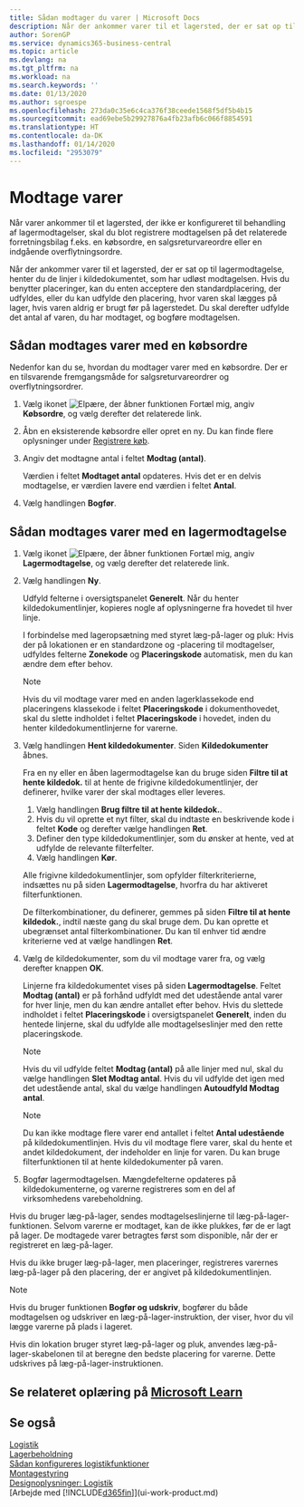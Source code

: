 ```yaml
---
title: Sådan modtager du varer | Microsoft Docs
description: Når der ankommer varer til et lagersted, der er sat op til lagermodtagelse, henter du de linjer i kildedokumentet, som har udløst modtagelsen.
author: SorenGP
ms.service: dynamics365-business-central
ms.topic: article
ms.devlang: na
ms.tgt_pltfrm: na
ms.workload: na
ms.search.keywords: ''
ms.date: 01/13/2020
ms.author: sgroespe
ms.openlocfilehash: 273da0c35e6c4ca376f38ceede1568f5df5b4b15
ms.sourcegitcommit: ead69ebe5b29927876a4fb23afb6c066f8854591
ms.translationtype: HT
ms.contentlocale: da-DK
ms.lasthandoff: 01/14/2020
ms.locfileid: "2953079"
---
```

# <a name="receive-items"></a>Modtage varer
Når varer ankommer til et lagersted, der ikke er konfigureret til behandling af lagermodtagelser, skal du blot registrere modtagelsen på det relaterede forretningsbilag f.eks. en købsordre, en salgsreturvareordre eller en indgående overflytningsordre.

Når der ankommer varer til et lagersted, der er sat op til lagermodtagelse, henter du de linjer i kildedokumentet, som har udløst modtagelsen. Hvis du benytter placeringer, kan du enten acceptere den standardplacering, der udfyldes, eller du kan udfylde den placering, hvor varen skal lægges på lager, hvis varen aldrig er brugt før på lagerstedet. Du skal derefter udfylde det antal af varen, du har modtaget, og bogføre modtagelsen.  

## <a name="to-receive-items-with-a-purchase-order"></a>Sådan modtages varer med en købsordre
Nedenfor kan du se, hvordan du modtager varer med en købsordre. Der er en tilsvarende fremgangsmåde for salgsreturvareordrer og overflytningsordrer.  
1. Vælg ikonet ![Elpære, der åbner funktionen Fortæl mig](media/ui-search/search_small.png "Fortæl mig, hvad du vil foretage dig"), angiv **Købsordre**, og vælg derefter det relaterede link.
2. Åbn en eksisterende købsordre eller opret en ny. Du kan finde flere oplysninger under [Registrere køb](purchasing-how-record-purchases.md).
3. Angiv det modtagne antal i feltet **Modtag (antal)**.

    Værdien i feltet **Modtaget antal** opdateres. Hvis det er en delvis modtagelse, er værdien lavere end værdien i feltet **Antal**.
4. Vælg handlingen **Bogfør**.

## <a name="to-receive-items-with-a-warehouse-receipt"></a>Sådan modtages varer med en lagermodtagelse
1.  Vælg ikonet ![Elpære, der åbner funktionen Fortæl mig](media/ui-search/search_small.png "Fortæl mig, hvad du vil foretage dig"), angiv **Lagermodtagelse**, og vælg derefter det relaterede link.  
2.  Vælg handlingen **Ny**.  

    Udfyld felterne i oversigtspanelet **Generelt**. Når du henter kildedokumentlinjer, kopieres nogle af oplysningerne fra hovedet til hver linje.  

    I forbindelse med lageropsætning med styret læg-på-lager og pluk: Hvis der på lokationen er en standardzone og -placering til modtagelser, udfyldes felterne **Zonekode** og **Placeringskode** automatisk, men du kan ændre dem efter behov.  

    > [!NOTE]  
    >  Hvis du vil modtage varer med en anden lagerklassekode end placeringens klassekode i feltet **Placeringskode** i dokumenthovedet, skal du slette indholdet i feltet **Placeringskode** i hovedet, inden du henter kildedokumentlinjerne for varerne.  
3.  Vælg handlingen **Hent kildedokumenter**. Siden **Kildedokumenter** åbnes.

    Fra en ny eller en åben lagermodtagelse kan du bruge siden **Filtre til at hente kildedok.** til at hente de frigivne kildedokumentlinjer, der definerer, hvilke varer der skal modtages eller leveres.

    1. Vælg handlingen **Brug filtre til at hente kildedok.**.  
    2. Hvis du vil oprette et nyt filter, skal du indtaste en beskrivende kode i feltet **Kode** og derefter vælge handlingen **Ret**.  
    3. Definer den type kildedokumentlinjer, som du ønsker at hente, ved at udfylde de relevante filterfelter.  
    4. Vælg handlingen **Kør**.  

    Alle frigivne kildedokumentlinjer, som opfylder filterkriterierne, indsættes nu på siden **Lagermodtagelse**, hvorfra du har aktiveret filterfunktionen.  

    De filterkombinationer, du definerer, gemmes på siden **Filtre til at hente kildedok.**, indtil næste gang du skal bruge dem. Du kan oprette et ubegrænset antal filterkombinationer. Du kan til enhver tid ændre kriterierne ved at vælge handlingen **Ret**.

4.  Vælg de kildedokumenter, som du vil modtage varer fra, og vælg derefter knappen **OK**.  

    Linjerne fra kildedokumentet vises på siden **Lagermodtagelse**. Feltet **Modtag (antal)** er på forhånd udfyldt med det udestående antal varer for hver linje, men du kan ændre antallet efter behov. Hvis du slettede indholdet i feltet **Placeringskode** i oversigtspanelet **Generelt**, inden du hentede linjerne, skal du udfylde alle modtagelseslinjer med den rette placeringskode.  

    > [!NOTE]  
    >  Hvis du vil udfylde feltet **Modtag (antal)** på alle linjer med nul, skal du vælge handlingen **Slet Modtag antal**. Hvis du vil udfylde det igen med det udestående antal, skal du vælge handlingen **Autoudfyld Modtag antal**.  

    > [!NOTE]  
    >  Du kan ikke modtage flere varer end antallet i feltet **Antal udestående** på kildedokumentlinjen. Hvis du vil modtage flere varer, skal du hente et andet kildedokument, der indeholder en linje for varen. Du kan bruge filterfunktionen til at hente kildedokumenter på varen.  

5.  Bogfør lagermodtagelsen. Mængdefelterne opdateres på kildedokumenterne, og varerne registreres som en del af virksomhedens varebeholdning.  

Hvis du bruger læg-på-lager, sendes modtagelseslinjerne til læg-på-lager-funktionen. Selvom varerne er modtaget, kan de ikke plukkes, før de er lagt på lager. De modtagede varer betragtes først som disponible, når der er registreret en læg-på-lager.  

Hvis du ikke bruger læg-på-lager, men placeringer, registreres varernes læg-på-lager på den placering, der er angivet på kildedokumentlinjen.  

> [!NOTE]  
>  Hvis du bruger funktionen **Bogfør og udskriv**, bogfører du både modtagelsen og udskriver en læg-på-lager-instruktion, der viser, hvor du vil lægge varerne på plads i lageret.  
>   
>  Hvis din lokation bruger styret læg-på-lager og pluk, anvendes læg-på-lager-skabelonen til at beregne den bedste placering for varerne. Dette udskrives på læg-på-lager-instruktionen.  

## <a name="see-related-training-at-microsoft-learnlearnmodulesreceive-invoice-dynamics-d365-business-centralindex"></a>Se relateret oplæring på [Microsoft Learn](/learn/modules/receive-invoice-dynamics-d365-business-central/index)

## <a name="see-also"></a>Se også  
[Logistik](warehouse-manage-warehouse.md)  
[Lagerbeholdning](inventory-manage-inventory.md)  
[Sådan konfigureres logistikfunktioner](warehouse-setup-warehouse.md)     
[Montagestyring](assembly-assemble-items.md)    
[Designoplysninger: Logistik](design-details-warehouse-management.md)  
[Arbejde med [!INCLUDE[d365fin](includes/d365fin_md.md)]](ui-work-product.md)

